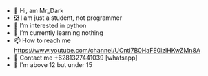 - 👋 Hi, am Mr_Dark
- ❎ I am just a student, not programmer
- 👀 I’m interested in python
- 🌱 I’m currently learning nothing
- 📫 How to reach me https://www.youtube.com/channel/UCnti7B0HaFE0izlHKwZMn8A
- 🐚 Contact me +6281327441039 [whatsapp]
- 🥴 I'm above 12 but under 15
